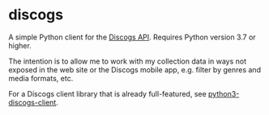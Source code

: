 # discogs

A simple Python client for the [Discogs API](https://www.discogs.com/developers#page:home). Requires Python version 3.7 or higher.

The intention is to allow me to work with my collection data in ways not exposed in the web site or the Discogs mobile app, e.g. filter by genres and media formats, etc.

For a Discogs client library that is already full-featured, see [python3-discogs-client](https://github.com/joalla/discogs_client).

